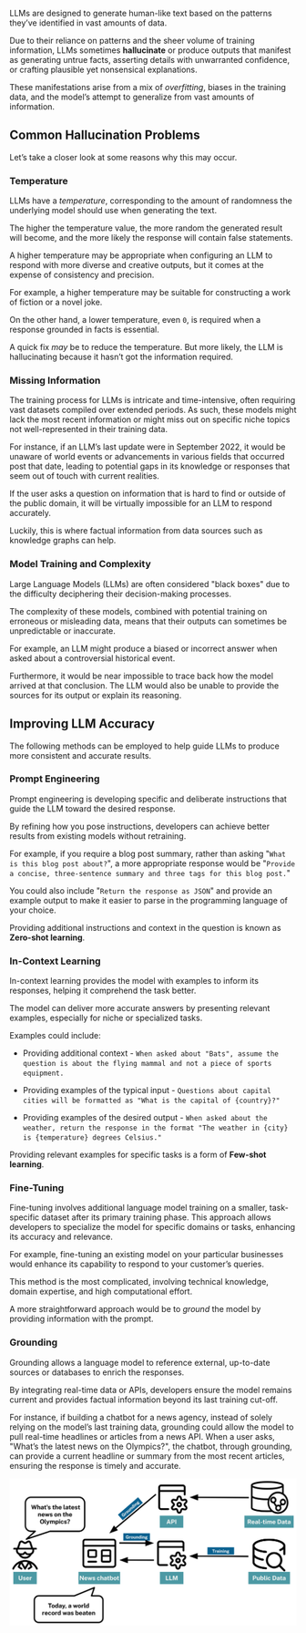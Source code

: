 LLMs are designed to generate human-like text based on the patterns they’ve identified in vast amounts of data.

Due to their reliance on patterns and the sheer volume of training information, LLMs sometimes **hallucinate** or produce outputs that manifest as generating untrue facts, asserting details with unwarranted confidence, or crafting plausible yet nonsensical explanations.

These manifestations arise from a mix of *overfitting*, biases in the training data, and the model’s attempt to generalize from vast amounts of information.

## Common Hallucination Problems
Let’s take a closer look at some reasons why this may occur.

### Temperature
LLMs have a *temperature*, corresponding to the amount of randomness the underlying model should use when generating the text.

The higher the temperature value, the more random the generated result will become, and the more likely the response will contain false statements.

A higher temperature may be appropriate when configuring an LLM to respond with more diverse and creative outputs, but it comes at the expense of consistency and precision.

For example, a higher temperature may be suitable for constructing a work of fiction or a novel joke.

On the other hand, a lower temperature, even `0`, is required when a response grounded in facts is essential.

A quick fix *may* be to reduce the temperature. But more likely, the LLM is hallucinating because it hasn’t got the information required.

### Missing Information
The training process for LLMs is intricate and time-intensive, often requiring vast datasets compiled over extended periods. As such, these models might lack the most recent information or might miss out on specific niche topics not well-represented in their training data.

For instance, if an LLM’s last update were in September 2022, it would be unaware of world events or advancements in various fields that occurred post that date, leading to potential gaps in its knowledge or responses that seem out of touch with current realities.

If the user asks a question on information that is hard to find or outside of the public domain, it will be virtually impossible for an LLM to respond accurately.

Luckily, this is where factual information from data sources such as knowledge graphs can help.

### Model Training and Complexity
Large Language Models (LLMs) are often considered "black boxes" due to the difficulty deciphering their decision-making processes.

The complexity of these models, combined with potential training on erroneous or misleading data, means that their outputs can sometimes be unpredictable or inaccurate.

For example, an LLM might produce a biased or incorrect answer when asked about a controversial historical event.

Furthermore, it would be near impossible to trace back how the model arrived at that conclusion. The LLM would also be unable to provide the sources for its output or explain its reasoning.

## Improving LLM Accuracy
The following methods can be employed to help guide LLMs to produce more consistent and accurate results.

### Prompt Engineering
Prompt engineering is developing specific and deliberate instructions that guide the LLM toward the desired response.

By refining how you pose instructions, developers can achieve better results from existing models without retraining.

For example, if you require a blog post summary, rather than asking "`What is this blog post about?`", a more appropriate response would be "`Provide a concise, three-sentence summary and three tags for this blog post.`"

You could also include "`Return the response as JSON`" and provide an example output to make it easier to parse in the programming language of your choice.

Providing additional instructions and context in the question is known as **Zero-shot learning**.

### In-Context Learning
In-context learning provides the model with examples to inform its responses, helping it comprehend the task better.

The model can deliver more accurate answers by presenting relevant examples, especially for niche or specialized tasks.

Examples could include:

- Providing additional context - `When asked about "Bats", assume the question is about the flying mammal and not a piece of sports equipment.`

- Providing examples of the typical input - `Questions about capital cities will be formatted as "What is the capital of {country}?"`

- Providing examples of the desired output - `When asked about the weather, return the response in the format "The weather in {city} is {temperature} degrees Celsius."`

Providing relevant examples for specific tasks is a form of **Few-shot learning**.

### Fine-Tuning
Fine-tuning involves additional language model training on a smaller, task-specific dataset after its primary training phase. This approach allows developers to specialize the model for specific domains or tasks, enhancing its accuracy and relevance.

For example, fine-tuning an existing model on your particular businesses would enhance its capability to respond to your customer’s queries.

This method is the most complicated, involving technical knowledge, domain expertise, and high computational effort.

A more straightforward approach would be to *ground* the model by providing information with the prompt.

### Grounding
Grounding allows a language model to reference external, up-to-date sources or databases to enrich the responses.

By integrating real-time data or APIs, developers ensure the model remains current and provides factual information beyond its last training cut-off.

For instance, if building a chatbot for a news agency, instead of solely relying on the model’s last training data, grounding could allow the model to pull real-time headlines or articles from a news API. When a user asks, "What’s the latest news on the Olympics?", the chatbot, through grounding, can provide a current headline or summary from the most recent articles, ensuring the response is timely and accurate.

![grounding](llm-news-agency.svg)